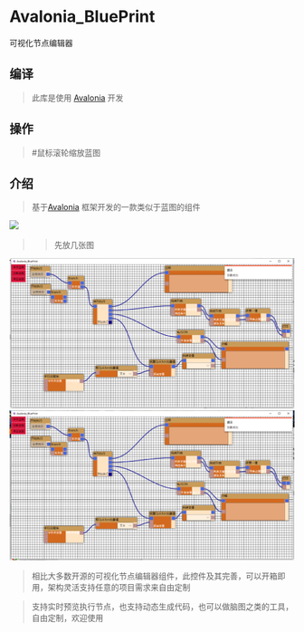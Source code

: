 # Avalonia_BluePrint

可视化节点编辑器

## 编译 

> 此库是使用 [Avalonia](https://github.com/AvaloniaUI/Avalonia) 开发

 
## 操作
> #鼠标滚轮缩放蓝图

## 介绍
> 基于[Avalonia](https://github.com/AvaloniaUI/Avalonia) 框架开发的一款类似于蓝图的组件 

![](image/df019cda2763dfaa3b108caac3fa4951.gif)

>> 先放几张图

![](微信图片_20230710155046.png)
![](微信图片_20230710155054.png)

> 相比大多数开源的可视化节点编辑器组件，此控件及其完善，可以开箱即用，架构灵活支持任意的项目需求来自由定制

> 支持实时预览执行节点，也支持动态生成代码，也可以做脑图之类的工具，自由定制，欢迎使用
